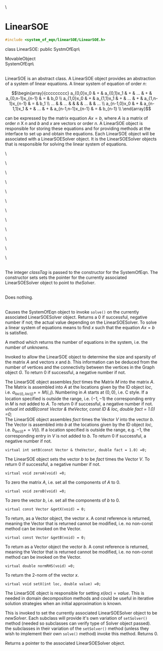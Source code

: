 \
# LinearSOE 

```cpp
#include <system_of_eqn/linearSOE/LinearSOE.h>
```

class LinearSOE: public SystmOfEqn\

MovableObject\
SystemOfEqn\

\
LinearSOE is an abstract class. A LinearSOE object provides an
abstraction of a system of linear equations. A linear system of equation
of order $n$:

$$\begin{array}{ccccccccc}
a_{0,0}x_0 & + & a_{0,1}x_1  & + & ... & + & a_{0,n-1}x_{n-1} & = & b_0  \\
a_{1,0}x_0 & + & a_{1,1}x_1  & + & ... & + & a_{1,n-1}x_{n-1} & = & b_1 \\
 ...  &  & ...  &  & & &  ... & & ... \\
a_{n-1,0}x_0 & + & a_{n-1,1}x_1  & + & ... & + & a_{n-1,n-1}x_{n-1} &
= & b_{n-1} \\ 
\end{array}$$

can be expressed by the matrix equation $Ax=b$, where $A$ is a matrix of
order $n$ X $n$ and $b$ and $x$ are vectors or order $n$. A LinearSOE
object is responsible for storing these equations and for providing
methods at the interface to set up and obtain the equations. Each
LinearSOE object will be associated with a LinearSOESolver object. It is
the LinearSOESolver objects that is responsible for solving the linear
system of equations.

\

\

\

\

\

\

\

\

\

\

\

\

\
The integer *classTag* is passed to the constructor for the SystemOfEqn.
The constructor sets sets the pointer for the currently associated
LinearSOESolver object to point to *theSolver*.

\
Does nothing.

\
Causes the SystemOfEqn object to invoke `solve()` on the currently
associated LinearSOESolver object. Returns a $0$ if successful, negative
number if not; the actual value depending on the LinearSOESolver. To
solve a linear system of equations means to find $x$ such that the
equation $Ax=b$ is satisfied.

A method which returns the number of equations in the system, i.e. the
number of unknowns.

Invoked to allow the LinearSOE object to determine the size and sparsity
of the matrix $A$ and vectors $x$ and $b$. This information can be
deduced from the number of vertices and the connectivity between the
vertices in the Graph object *G*. To return $0$ if successful, a
negative number if not.

The LinearSOE object assembles *fact* times the Matrix *M* into the
matrix $A$. The Matrix is assembled into $A$ at the locations given by
the ID object *loc*, i.e. $a_{loc(i),loc(j)} +=
M(i,j)$. Numbering in $A$ starts at $(0,0)$, i.e. C style. If a location
specified is outside the range, i.e. $(-1,-1)$ the corresponding entry
in *M* is not added to $A$. To return $0$ if successful, a negative
number if not.
*virtual int addB(const Vector & theVector, const ID & loc, double fact
= 1.0) =0;*\
The LinearSOE object assembles *fact* times the Vector *V* into the
vector $b$. The Vector is assembled into $b$ at the locations given by
the ID object *loc*, i.e. $b_{loc(i)} += V(i)$. If a location specified
is outside the range, e.g. $-1$, the corresponding entry in *V* is not
added to $b$. To return $0$ if successful, a negative number if not.

```{.cpp}
virtual int setB(const Vector & theVector, double fact = 1.0) =0;
```

The LinearSOE object sets the vector *b* to be *fact* times the Vector
*V*. To return $0$ if successful, a negative number if not.

```{.cpp}
virtual void zeroA(void) =0;
```

To zero the matrix $A$, i.e. set all the components of $A$ to $0$.

```{.cpp}
virtual void zeroB(void) =0;
```

To zero the vector $b$, i.e. set all the components of $b$ to $0$.

```{.cpp}
virtual const Vector &getX(void) = 0;
```

To return, as a Vector object, the vector $x$. A const reference is
returned, meaning the Vector that is returned cannot be modified, i.e.
no non-const method can be invoked on the Vector.

```{.cpp}
virtual const Vector &getB(void) = 0;
```

To return as a Vector object the vector $b$. A const reference is
returned, meaning the Vector that is returned cannot be modified, i.e.
no non-const method can be invoked on the Vector.

```{.cpp}
virtual double normRHS(void) =0;
```

To return the 2-norm of the vector $x$.

```{.cpp}
virtual void setX(int loc, double value) =0;
```

The LinearSOE object is responsible for setting $x(loc) = value$. This
is needed in domain decomposition methods and could be useful in
iterative solution strategies when an initial approximation is known.

This is invoked to set the currently associated LinearSOESolver object
to be *newSolver*. Each subclass will provide it's own variation of
`setSolver()` method (needed so subclasses can verify type of Solver
object passed). the subclasses in their variation of the `setSolver()`
method (unless they wish to implement their own `solve()` method) invoke
this method. Returns $0$.

Returns a pointer to the associated LinearSOESolver object.
